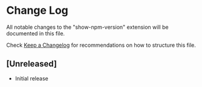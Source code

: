 # Change Log

All notable changes to the "show-npm-version" extension will be documented in this file.

Check [Keep a Changelog](http://keepachangelog.com/) for recommendations on how to structure this file.

## [Unreleased]

- Initial release